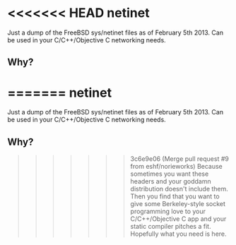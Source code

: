 <<<<<<< HEAD
netinet
=======

Just a dump of the FreeBSD sys/netinet files as of February 5th 2013. Can be used in your C/C++/Objective C networking needs.

Why?
----

=======
netinet
=======

Just a dump of the FreeBSD sys/netinet files as of February 5th 2013. Can be used in your C/C++/Objective C networking needs.

Why?
----

>>>>>>> 3c6e9e06 (Merge pull request #9 from eshf/norieworks)
Because sometimes you want these headers and your goddamn distribution doesn't include them. Then you find that you want to give some Berkeley-style socket programming love to your C/C++/Objective C app and your static compiler pitches a fit. Hopefully what you need is here.